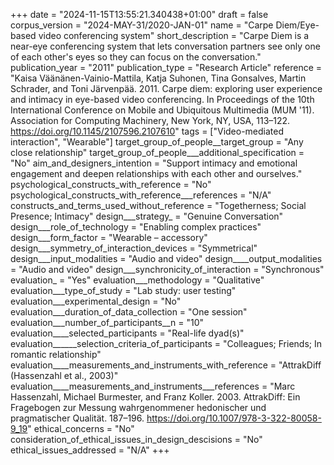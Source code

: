 +++
date = "2024-11-15T13:55:21.340438+01:00"
draft = false
corpus_version = "2024-MAY-31/2020-JAN-01"
name = "Carpe Diem/Eye-based video conferencing system"
short_description = "Carpe Diem is a near-eye conferencing system that lets conversation partners see only one of each other's eyes so they can focus on the conversation."
publication_year = "2011"
publication_type = "Research Article"
reference = "Kaisa Väänänen-Vainio-Mattila, Katja Suhonen, Tina Gonsalves, Martin Schrader, and Toni Järvenpää. 2011. Carpe diem: exploring user experience and intimacy in eye-based video conferencing. In Proceedings of the 10th International Conference on Mobile and Ubiquitous Multimedia (MUM '11). Association for Computing Machinery, New York, NY, USA, 113–122. https://doi.org/10.1145/2107596.2107610"
tags = ["Video-mediated interaction", "Wearable"]
target_group_of_people__target_group = "Any close relationship"
target_group_of_people___additional_specification = "No"
aim_and_designers_intention = "Support intimacy and emotional engagement and deepen relationships with each other and ourselves."
psychological_constructs_with_reference = "No"
psychological_constructs_with_reference___references = "N/A"
constructs_and_terms_used_without_reference = "Togetherness; Social Presence; Intimacy"
design___strategy_ = "Genuine Conversation"
design___role_of_technology = "Enabling complex practices"
design___form_factor = "Wearable – accessory"
design___symmetry_of_interaction_devices = "Symmetrical"
design___input_modalities = "Audio and video"
design____output_modalities = "Audio and video"
design___synchronicity_of_interaction = "Synchronous"
evaluation_ = "Yes"
evaluation___methodology = "Qualitative"
evaluation___type_of_study = "Lab study: user testing"
evaluation___experimental_design = "No"
evaluation___duration_of_data_collection = "One session"
evaluation___number_of_participants__n = "10"
evaluation____selected_participants = "Real-life dyad(s)"
evaluation______selection_criteria_of_participants = "Colleagues; Friends; In romantic relationship"
evaluation____measurements_and_instruments_with_reference = "AttrakDiff (Hassenzahl et al., 2003)"
evaluation____measurements_and_instruments___references = "Marc Hassenzahl, Michael Burmester, and Franz Koller. 2003. AttrakDiff: Ein Fragebogen zur Messung wahrgenommener hedonischer und pragmatischer Qualität. 187–196. https://doi.org/10.1007/978-3-322-80058-9_19"
ethical_concerns = "No"
consideration_of_ethical_issues_in_design_descisions = "No"
ethical_issues_addressed = "N/A"
+++
